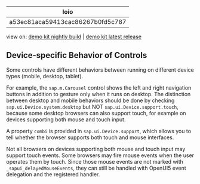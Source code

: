 <!-- loioa53ec81aca59413cac86267b0fd5c787 -->

| loio |
| -----|
| a53ec81aca59413cac86267b0fd5c787 |

<div id="loio">

view on: [demo kit nightly build](https://sdk.openui5.org/nightly/#/topic/a53ec81aca59413cac86267b0fd5c787) | [demo kit latest release](https://sdk.openui5.org/topic/a53ec81aca59413cac86267b0fd5c787)</div>

## Device-specific Behavior of Controls

Some controls have different behaviors between running on different device types \(mobile, desktop, tablet\).

For example, the `sap.m.Carousel` control shows the left and right navigation buttons in addition to gesture only when it runs on desktop. The distinction between desktop and mobile behaviors should be done by checking `sap.ui.Device.system.desktop` but NOT `sap.ui.Device.support.touch`, because some desktop browsers can also support touch, for example on devices supporting both mouse and touch input.

A property `combi` is provided in `sap.ui.Device.support`, which allows you to tell whether the browser supports both touch and mouse interfaces.

Not all browsers on devices supporting both mouse and touch input may support touch events. Some browsers may fire mouse events when the user operates them by touch. Since those mouse events are not marked with `_sapui_delayedMouseEvents`, they can still be handled with OpenUI5 event delegation and the registered handler.

